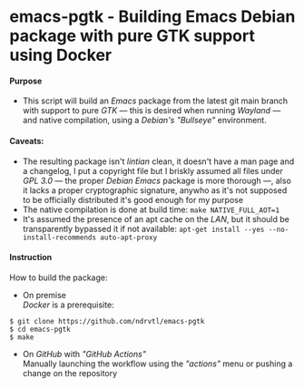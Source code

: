 # emacs-pgtk - Building Emacs Debian package with pure GTK support using Docker

#### Purpose
* This script will build an *Emacs* package from the latest git main branch with support to pure *GTK* — this is desired when running *Wayland* — and native compilation, using a *Debian's "Bullseye"* environment.

#### Caveats:
* The resulting package isn't *lintian* clean, it doesn't have a man page and a changelog, I put a copyright file but I briskly assumed all files under *GPL 3.0* — the proper *Debian Emacs* package is more thorough —, also it lacks a proper cryptographic signature, anywho as it's not supposed to be officially distributed it's good enough for my purpose
* The native compilation is done at build time: `make NATIVE_FULL_AOT=1`
* It's assumed the presence of an apt cache on the *LAN*, but it should be transparently bypassed it if not available: `apt-get install --yes --no-install-recommends auto-apt-proxy`

#### Instruction
How to build the package:
* On premise  
*Docker* is a prerequisite:
```shell
$ git clone https://github.com/ndrvtl/emacs-pgtk
$ cd emacs-pgtk
$ make
```

* On *GitHub* with *"GitHub Actions"*  
Manually launching the workflow using the *"actions"* menu or pushing a change on the repository


